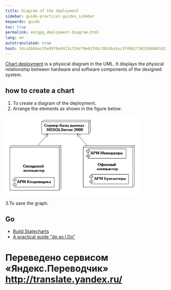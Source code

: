 ```yaml
--- 
title: Diagram of the deployment 
sidebar: guide-practical-guides_sidebar 
keywords: guide 
toc: true 
permalink: en/gpg_deployment-diagram.html 
lang: en 
autotranslated: true 
hash: 34ca3bbbac35e95f6ed413cf24cf9e62f45c383dba1ec3f4901f3623ddb841d2 
--- 
```


[Chart deployment](fd_deployment-diagram.html) is a physical diagram in the UML. It displays the physical relationship between hardware and software components of the designed system. 

## how to create a chart 

1. To create a diagram of the deployment. 
2. Arrange the elements as shown in the figure below: 

![](/images/pages/guides/flexberry-designer/statechart-diagram.png) 

3.To save the graph. 

## Go 

* <i class="fa fa-arrow-left" aria-hidden="true"></i> [Build Statecharts](gpg_statechart-diagram.html) 
* [A practical guide "do as I Do"](gpg_landing-page.html) <i class="fa fa-arrow-up" aria-hidden="true"></i> 



 # Переведено сервисом «Яндекс.Переводчик» http://translate.yandex.ru/